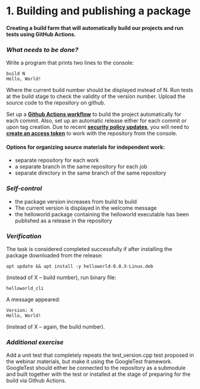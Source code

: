# 1. Building and publishing a package
#### Creating a build farm that will automatically build our projects and run tests using GitHub Actions.
### *What needs to be done?*
Write a program that prints two lines to the console:
```
build N
Hello, World!
```
Where the current build number should be displayed instead of N. Run tests at the build stage to check the validity of the version number. Upload the source code to the repository on github.

Set up a [<u>**Github Actions workflow**</u>](https://docs.github.com/en/actions) to build the project automatically for each commit. Also, set up an automatic release either for each commit or upon tag creation. Due to recent [<u>**security policy updates**</u>](https://github.blog/security/application-security/token-authentication-requirements-for-git-operations/), you will need to [<u>**create an access token**</u>](https://docs.github.com/en/authentication/keeping-your-account-and-data-secure/managing-your-personal-access-tokens) to work with the repository from the console.
#### Options for organizing source materials for independent work:
- separate repository for each work
- a separate branch in the same repository for each job
- separate directory in the same branch of the same repository
### *Self-control*
- the package version increases from build to build
- The current version is displayed in the welcome message
- the helloworld package containing the helloworld executable has been published as a release in the repository
### *Verification*
The task is considered completed successfully if after installing the package downloaded from the release:
```
apt update && apt install -y helloworld-0.0.X-Linux.deb
```
(instead of X – build number), run binary file:
```
helloworld_cli
```
A message appeared:
```
Version: X
Hello, World!
```
(instead of X – again, the build number).
### *Additional exercise*
Add a unit test that completely repeats the test_version.cpp test proposed in the webinar materials, but make it using the GoogleTest framework. GoogleTest should either be connected to the repository as a submodule and built together with the test or installed at the stage of preparing for the build via Github Actions.
